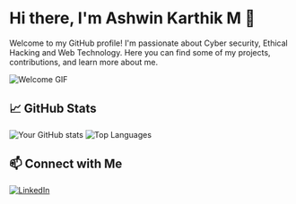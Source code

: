 # Hi there, I'm Ashwin Karthik M 👋

Welcome to my GitHub profile! I'm passionate about Cyber security, Ethical Hacking and Web Technology. Here you can find some of my projects, contributions, and learn more about me.

![Welcome GIF](https://github.com/Ashwin-github-tech/profile.png)



## 📈 GitHub Stats

![Your GitHub stats](https://github-readme-stats.vercel.app/api?username=Ashwin-github-tech&show_icons=true&hide_border=true)
![Top Languages](https://github-readme-stats.vercel.app/api/top-langs/?username=Ashwin-github-tech&layout=compact)

## 📫 Connect with Me
[![LinkedIn](https://img.shields.io/badge/-LinkedIn-0077B5?style=flat&logo=linkedin&logoColor=white)](https://www.linkedin.com/in/ashwin-karthik-m-37470b259/)

